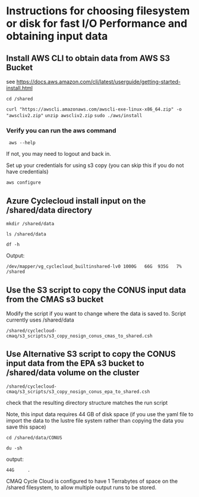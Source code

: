 # Instructions for choosing filesystem or disk for fast I/O Performance and obtaining input data

## Install AWS CLI to obtain data from AWS S3 Bucket

see https://docs.aws.amazon.com/cli/latest/userguide/getting-started-install.html

`cd /shared`

`curl "https://awscli.amazonaws.com/awscli-exe-linux-x86_64.zip" -o "awscliv2.zip"`
`unzip awscliv2.zip`
`sudo ./aws/install`

### Verify you can run the aws command

` aws --help`

If not, you may need to logout and back in.

Set up your credentials for using s3 copy (you can skip this if you do not have credentials)

`aws configure`


## Azure Cyclecloud install input on the /shared/data directory

`mkdir /shared/data`

`ls /shared/data`

`df -h`

Output:

`/dev/mapper/vg_cyclecloud_builtinshared-lv0 1000G   66G  935G   7% /shared `


## Use the S3 script to copy the CONUS input data from the CMAS s3 bucket
Modify the script if you want to change where the data is saved to.  Script currently uses /shared/data 

`/shared/cyclecloud-cmaq/s3_scripts/s3_copy_nosign_conus_cmas_to_shared.csh`

## Use Alternative S3 script to copy the CONUS input data from the EPA s3 bucket to /shared/data volume on the cluster

`/shared/cyclecloud-cmaq/s3_scripts/s3_copy_nosign_conus_epa_to_shared.csh`

check that the resulting directory structure matches the run script

Note, this input data requires 44 GB of disk space  (if you use the yaml file to import the data to the lustre file system rather than copying the data you save this space)

`cd /shared/data/CONUS`

`du -sh`

output:

```
44G     .
```

CMAQ Cycle Cloud is configured to have 1 Terrabytes of space on the /shared filesystem, to allow multiple output runs to be stored.
